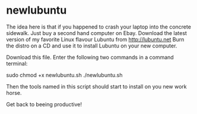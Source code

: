 # newlubuntu
The idea here is that if you happened to crash your laptop into the concrete sidewalk. 
Just buy a second hand computer on Ebay.
Download the latest version of my favorite Linux flavour Lubuntu from http://lubuntu.net
Burn the distro on a CD and use it to install Lubuntu on your new computer. 

Download this file. 
Enter the following two commands in a command terminal:

sudo chmod +x newlubuntu.sh
./newlubuntu.sh

Then the tools named in this script should start to install on you new work horse.

Get back to beeing productive!




